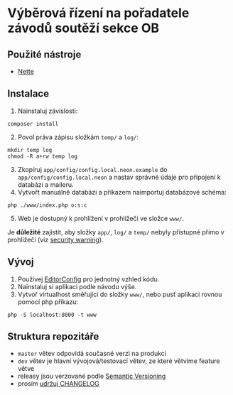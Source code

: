 # Výběrová řízení na pořadatele závodů soutěží sekce OB

## Použité nástroje
- [Nette](https://nette.org/)


## Instalace
1. Nainstaluj závislosti:
```
composer install
```
2. Povol práva zápisu složkám `temp/` a `log/`:
```
mkdir temp log
chmod -R a+rw temp log
```
3. Zkopíruj `app/config/config.local.neon.example` do `app/config/config.local.neon` a nastav správné údaje pro připojení k databázi a maileru.
4. Vytvořt manuálně databázi a příkazem naimportuj databázové schéma:
```
php ./www/index.php o:s:c
```
5. Web je dostupný k prohlížení v prohlížeči ve složce `www/`.

Je **důležité** zajistit, aby složky `app/`, `log/` a `temp/` nebyly přístupné přímo v prohlížeči (viz [security warning](https://nette.org/cs/security-warning)).


## Vývoj
1. Používej [EditorConfig](https://editorconfig.org/) pro jednotný vzhled kódu.
2. Nainstaluj si aplikaci podle návodu výše.
3. Vytvoř virtualhost směřující do složky `www/`, nebo pusť aplikaci rovnou pomocí php příkazu:
```
php -S localhost:8000 -t www
```


## Struktura repozitáře
- `master` větev odpovídá současné verzi na produkci
- `dev` větev je hlavní vývojová/testovací větev, ze které větvíme feature větve
- releasy jsou verzované podle [Semantic Versioning](https://semver.org/)
- prosím [udržuj CHANGELOG](https://keepachangelog.com/)

